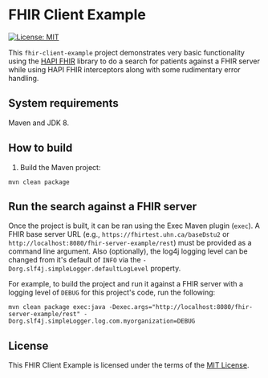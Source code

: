 # FHIR Client Example

[![License: MIT](https://img.shields.io/badge/License-MIT-blue.svg)](https://opensource.org/licenses/MIT)

This `fhir-client-example` project demonstrates very basic functionality using the [HAPI FHIR](http://hapifhir.io/) library
to do a search for patients against a FHIR server while using HAPI FHIR interceptors along with some rudimentary error handling.

## System requirements

Maven and JDK 8.

## How to build

1. Build the Maven project:

```
mvn clean package
```

## Run the search against a FHIR server

Once the project is built, it can be ran using the Exec Maven plugin (`exec`).
A FHIR base server URL (e.g., `https://fhirtest.uhn.ca/baseDstu2` or `http://localhost:8080/fhir-server-example/rest`) must be provided as a command line argument.
Also (optionally), the log4j logging level can be changed from it's default of `INFO` via the `-Dorg.slf4j.simpleLogger.defaultLogLevel` property.

For example, to build the project and run it against a FHIR server with a logging level of `DEBUG` for this project's code, run the following:

```
mvn clean package exec:java -Dexec.args="http://localhost:8080/fhir-server-example/rest" -Dorg.slf4j.simpleLogger.log.com.myorganization=DEBUG
```

## License

This FHIR Client Example is licensed under the terms of the [MIT License](LICENSE.txt).